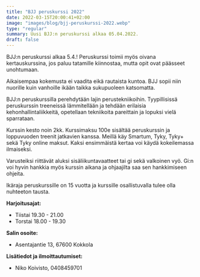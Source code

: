 ```yaml
---
title: "BJJ peruskurssi 2022"
date: 2022-03-15T20:00:41+02:00
image: "images/blog/bjj-peruskurssi-2022.webp"
type: "regular"
summary: Uusi BJJ:n peruskurssi alkaa 05.04.2022.
draft: false
---
```

BJJ:n peruskurssi alkaa 5.4.!
Peruskurssi toimii myös oivana kertauskurssina, jos paluu tatamille kiinnostaa, mutta opit ovat päässeet unohtumaan.

Aikaisempaa kokemusta ei vaadita eikä rautaista kuntoa. BJJ sopii niin nuorille kuin vanhoille ikään taikka sukupuoleen katsomatta.

BJJ:n peruskurssilla perehdytään lajin perustekniikoihin. Tyypillisissä peruskurssin treeneissä lämmitellään ja tehdään erilaisia kehonhallintaliikkeitä, opetellaan tekniikoita pareittain ja lopuksi vielä sparrataan.

Kurssin kesto noin 2kk. Kurssimaksu 100e sisältää peruskurssin ja loppuvuoden treenit jatkavien  kanssa.
Meillä käy Smartum, Tyky, Tyky+ sekä Tyky online maksut. Kaksi ensimmäistä kertaa voi käydä kokeilemassa ilmaiseksi.

Varusteiksi riittävät aluksi sisäliikuntavaatteet tai gi sekä valkoinen vyö. Gi:n voi hyvin hankkia myös kurssin aikana ja ohjaajilta saa sen hankkimiseen ohjeita.

Ikäraja peruskurssille on 15 vuotta ja kurssille osallistuvalla tulee olla nuhteeton tausta.

**Harjoitusajat:**  

- Tiistai 19.30 - 21.00  
- Torstai 18.00 - 19.30  

**Salin osoite:**  

- Asentajantie 13, 67600 Kokkola  

**Lisätiedot ja ilmoittautumiset:**  

- Niko Koivisto, 0408459701  
